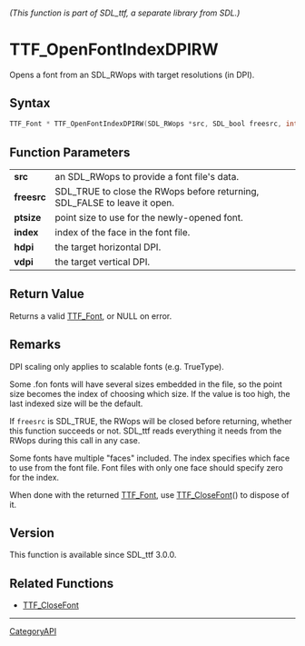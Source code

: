 ###### (This function is part of SDL_ttf, a separate library from SDL.)
# TTF_OpenFontIndexDPIRW

Opens a font from an SDL_RWops with target resolutions (in DPI).

## Syntax

```c
TTF_Font * TTF_OpenFontIndexDPIRW(SDL_RWops *src, SDL_bool freesrc, int ptsize, long index, unsigned int hdpi, unsigned int vdpi);

```

## Function Parameters

|                 |                                                                           |
| --------------- | ------------------------------------------------------------------------- |
| **src**         | an SDL_RWops to provide a font file's data.                               |
| **freesrc**     | SDL_TRUE to close the RWops before returning, SDL_FALSE to leave it open. |
| **ptsize**      | point size to use for the newly-opened font.                              |
| **index**       | index of the face in the font file.                                       |
| **hdpi**        | the target horizontal DPI.                                                |
| **vdpi**        | the target vertical DPI.                                                  |

## Return Value

Returns a valid [TTF_Font](TTF_Font.md), or NULL on error.

## Remarks

DPI scaling only applies to scalable fonts (e.g. TrueType).

Some .fon fonts will have several sizes embedded in the file, so the point
size becomes the index of choosing which size. If the value is too high,
the last indexed size will be the default.

If `freesrc` is SDL_TRUE, the RWops will be closed before returning,
whether this function succeeds or not. SDL_ttf reads everything it needs
from the RWops during this call in any case.

Some fonts have multiple "faces" included. The index specifies which face
to use from the font file. Font files with only one face should specify
zero for the index.

When done with the returned [TTF_Font](TTF_Font.md), use
[TTF_CloseFont](TTF_CloseFont.md)() to dispose of it.

## Version

This function is available since SDL_ttf 3.0.0.

## Related Functions

* [TTF_CloseFont](TTF_CloseFont.md)

----
[CategoryAPI](CategoryAPI.md)
